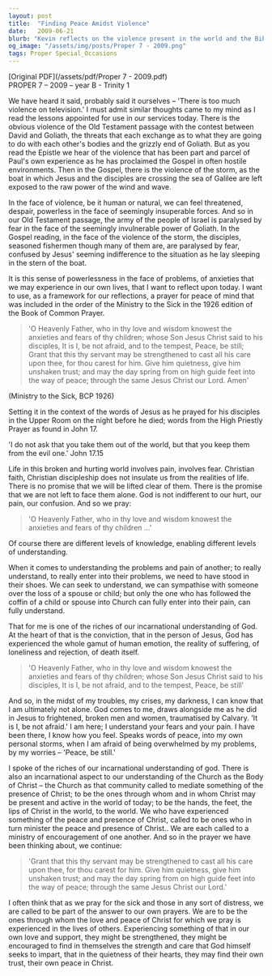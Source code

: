 ```yaml
---
layout: post
title:  "Finding Peace Amidst Violence"
date:   2009-06-21
blurb: "Kevin reflects on the violence present in the world and the Bible, using the stories of David and Goliath, Paul's experiences, and the storm on the Sea of Galilee to explore feelings of powerlessness. He emphasizes the Christian promise of God's presence in suffering, not as an escape from reality, but as a source of strength and peace. The sermon draws on a prayer from the 1926 Book of Common Prayer to encourage casting our cares on God and finding peace through Jesus Christ."
og_image: "/assets/img/posts/Proper 7 - 2009.png"
tags: Proper Special_Occasions
---
```

[Original PDF](/assets/pdf/Proper 7 - 2009.pdf)    
PROPER 7 – 2009 – year B - Trinity 1

We have heard it said, probably said it ourselves – 'There is too much violence on television.' I must admit similar thoughts came to my mind as I read the lessons appointed for use in our services today. There is the obvious violence of the Old Testament passage with the contest between David and Goliath, the threats that each exchange as to what they are going to do with each other's bodies and the grizzly end of Goliath. But as you read the Epistle we hear of the violence that has been part and parcel of Paul's own experience as he has proclaimed the Gospel in often hostile environments. Then in the Gospel, there is the violence of the storm, as the boat in which Jesus and the disciples are crossing the sea of Galilee are left exposed to the raw power of the wind and wave.

In the face of violence, be it human or natural, we can feel threatened, despair, powerless in the face of seemingly insuperable forces. And so in our Old Testament passage, the army of the people of Israel is paralysed by fear in the face of the seemingly invulnerable power of Goliath. In the Gospel reading, in the face of the violence of the storm, the disciples, seasoned fishermen though many of them are, are paralysed by fear, confused by Jesus' seeming indifference to the situation as he lay sleeping in the stern of the boat.

It is this sense of powerlessness in the face of problems, of anxieties that we may experience in our own lives, that I want to reflect upon today. I want to use, as a framework for our reflections, a prayer for peace of mind that was included in the order of the Ministry to the Sick in the 1926 edition of the Book of Common Prayer.

> 'O Heavenly Father, who in thy love and wisdom knowest the anxieties and fears of thy children; whose Son Jesus Christ said to his disciples, It is I, be not afraid, and to the tempest, Peace, be still; Grant that this thy servant may be strengthened to cast all his care upon thee, for thou carest for him. Give him quietness, give him unshaken trust; and may the day spring from on high guide feet into the way of peace; through the same Jesus Christ our Lord. Amen'

(Ministry to the Sick, BCP 1926)

Setting it in the context of the words of Jesus as he prayed for his disciples in the Upper Room on the night before he died; words from the High Priestly Prayer as found in John 17.

'I do not ask that you take them out of the world, but that you keep them from the evil one.' John 17.15

Life in this broken and hurting world involves pain, involves fear. Christian faith, Christian discipleship does not insulate us from the realities of life. There is no promise that we will be lifted clear of them. There is the promise that we are not left to face them alone. God is not indifferent to our hurt, our pain, our confusion. And so we pray:

> 'O Heavenly Father, who in thy love and wisdom knowest the anxieties and fears of thy children ...'

Of course there are different levels of knowledge, enabling different levels of understanding.

When it comes to understanding the problems and pain of another; to really understand, to really enter into their problems, we need to have stood in their shoes. We can seek to understand, we can sympathise with someone over the loss of a spouse or child; but only the one who has followed the coffin of a child or spouse into Church can fully enter into their pain, can fully understand.

That for me is one of the riches of our incarnational understanding of God. At the heart of that is the conviction, that in the person of Jesus, God has experienced the whole gamut of human emotion, the reality of suffering, of loneliness and rejection, of death itself.

> 'O Heavenly Father, who in thy love and wisdom knowest the anxieties and fears of thy children; whose Son Jesus Christ said to his disciples, It is I, be not afraid, and to the tempest, Peace, be still'

And so, in the midst of my troubles, my crises, my darkness, I can know that I am ultimately not alone. God comes to me, draws alongside me as he did in Jesus to frightened, broken men and women, traumatised by Calvary. 'It is I, be not afraid.' I am here; I understand your fears and your pain. I have been there, I know how you feel. Speaks words of peace, into my own personal storms, when I am afraid of being overwhelmed by my problems, by my worries – 'Peace, be still.'

I spoke of the riches of our incarnational understanding of god. There is also an incarnational aspect to our understanding of the Church as the Body of Christ – the Church as that community called to mediate something of the presence of Christ; to be the ones through whom and in whom Christ may be present and active in the world of today; to be the hands, the feet, the lips of Christ in the world, to the world. We who have experienced something of the peace and presence of Christ, called to be ones who in turn minister the peace and presence of Christ.. We are each called to a ministry of encouragement of one another. And so in the prayer we have been thinking about, we continue:

> 'Grant that this thy servant may be strengthened to cast all his care upon thee, for thou carest for him. Give him quietness, give him unshaken trust; and may the day spring from on high guide feet into the way of peace; through the same Jesus Christ our Lord.'

I often think that as we pray for the sick and those in any sort of distress, we are called to be part of the answer to our own prayers. We are to be the ones through whom the love and peace of Christ for which we pray is experienced in the lives of others. Experiencing something of that in our own love and support, they might be strengthened, they might be encouraged to find in themselves the strength and care that God himself seeks to impart, that in the quietness of their hearts, they may find their own trust, their own peace in Christ.
